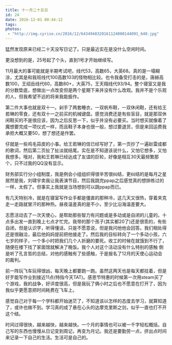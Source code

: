 ```yaml
---
title: 十一月二十五日
id: 24
date: 2016-12-01 00:44:12
tags:
photos:
 - "http://img.cyrise.cn/2016/12/6434948320161124000144091_640.jpg"
---
```



猛然发现原来已经二十天没写日记了。只是最近实在是没什么空闲时间。

更没想到的是，25号起了个头，直到1号才开始继续写。

11月最大的事可能就是半期考试吧，线代53，高数65，大英68。真的是一塌糊涂，尤其是和我班线代100高数103的怪物相比较。也令我备受打击的是，唐赫高数100，王绍岳线代60，高数80+，大英75，王天翔线代93/94。整个寝室又是我的分数垫底，想做出一点改变但是两个星期下来并没有什么改观。我并不是个乐观的人，但我希望不远的将来我能振作。

第二件大事也就是双十一。剁手了两套睡衣，一双帆布鞋，一双休闲鞋，还有给王若琳的零食，还有双十一之前买的机械键盘。感觉消费还是有些盲目，就是那双休闲鞋买的不是很应该，因为之后反思一下，似乎并没有必要买。当时想买就像着了魔想要完成一项仪式一样，而且鞋子本身也很一般，想过要退货，但是来回运费我承担大概又要50，想了想还是作罢。

仔就是一些鸡毛蒜皮的小事。给王若琳的信已经写好了，第一页抄了一遍赵雷成都的歌词，然后第二页扯了扯淡就结尾。实在是不知道该说什么，又怕它想多，又怕我想多。哦对，我和王若琳已经达成了友谊的巨轮，好像是相互30天最频繁那个，只不过我的QQ没有显示。

财务部实行分小组制度，我是例会小组组织得很辛苦很纠结，更纠结的是每月之星居然是我，刘啸宇卖我让我表演节目，然后我跳完ppap之后感觉真的想排练过的一样，太假了。但事实上我就是当场想到可以跳ppap而已。

有几天特别冷，就是在寝室写作业手都是僵直的那种冷，这几天又很热，穿着夹克走一走路就冒汗的那种热。昼夜温差真的是不小，至少比沿海温差要大。

志愿活动去了一次天使心，是帮助那些智力有问题或是多动或是自闭的儿童的。十点多出发一直到晚上七点才忙完。我带的那个孩子(其实都20了)还是很乖的，有些自闭，但是认识字，听得懂话，只是不愿意说，但是我问他他会回答。我们相处得还是很融洽，最后他妈妈提前把他接走了。然后我的目标转向了一个多动小孩，六七岁的样子，一个多小时把我们几个人折磨的要死。收工的时候在就饿到不行了，随便在楼下找了家面馆就解决了晚饭。我个人对这个活动没有什么特别的感触 倒是听了孔言哲的总结，对他的感触有了些感触，于是报名了12月的天使心运动会的裁判。

前一阵玩飞车玩得很凶，每天晚上都要跑一跑。虽然这两天也是每天都挂着，但是好歹能写作业到接近11点(特指今天TAT)。感恩节特惠的时候第一次用steam买了个游戏，我的战争，好评度很高，但是我玩了俩小时之后也不愿意在打开了，因为我似乎更愿意把时间耗费在飞车上。

感觉自己对于每一个学科都开始迷茫了，不知道该以怎样的态度去学习，就算知道了，或许也做不到。学习真的成了悬在心头的达摩克里斯之剑，似乎一直也打不开这个结。

时间过得很快，越来越快，越来越快。一个月的事情也可以被一千字轻松概括。自己写的东西也慢慢从日记变到周记，再变为月记。我还是要勤劳一点，挤出点时间来记录一下自己的生活。生活可是自己的。


